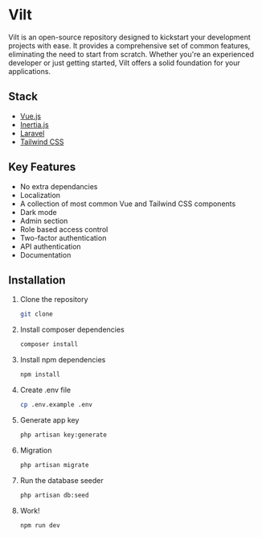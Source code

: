 # Vilt

Vilt is an open-source repository designed to kickstart your development projects with ease. It provides a comprehensive set of common features, eliminating the need to start from scratch. Whether you're an experienced developer or just getting started, Vilt offers a solid foundation for your applications.

## Stack
- [Vue.js](https://vuejs.org/)
- [Inertia.js](https://inertiajs.com/)
- [Laravel](https://laravel.com/)
- [Tailwind CSS](https://tailwindcss.com/)

## Key Features
- No extra dependancies
- Localization
- A collection of most common Vue and Tailwind CSS components
- Dark mode
- Admin section
- Role based access control
- Two-factor authentication
- API authentication
- Documentation

## Installation
1. Clone the repository
	```sh
	git clone 
	```
2. Install composer dependencies
	```sh
	composer install
	```
3. Install npm dependencies
	```sh
	npm install
	```
4. Create .env file
	```sh
	cp .env.example .env
	```
5. Generate app key
	```sh
	php artisan key:generate
	```
6. Migration
	```sh
	php artisan migrate
	```
7. Run the database seeder
	```sh
	php artisan db:seed
	```
8. Work!
	```sh
	npm run dev
	```

